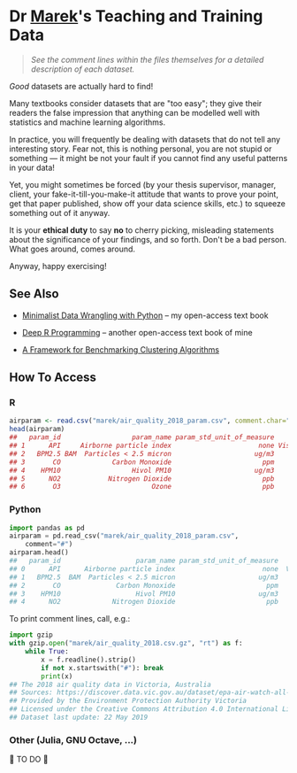 # Dr [Marek](https://www.gagolewski.com)'s Teaching and Training Data

> *See the comment lines within the files themselves for
> a detailed description of each dataset.*

*Good* datasets are actually hard to find!

Many textbooks consider datasets that are "too easy";
they give their readers the false impression that anything can be modelled
well with statistics and machine learning algorithms.

In practice, you will frequently be dealing with datasets that do not
tell any interesting story. Fear not, this is nothing personal,
you are not stupid or something — it might be not your fault
if you cannot find any useful patterns in your data!

Yet, you might sometimes be forced (by your thesis supervisor, manager, client,
your fake-it-till-you-make-it attitude that wants to prove your point, get
that paper published, show off your data science skills, etc.)
to squeeze something out of it anyway.

It is your **ethical duty** to say **no** to cherry picking,
misleading statements about the significance of your findings,
and so forth. Don't be a bad person.
What goes around, comes around.

Anyway, happy exercising!




## See Also

* [Minimalist Data Wrangling with Python](https://datawranglingpy.gagolewski.com) – my open-access text book

* [Deep R Programming](https://deepr.gagolewski.com) – another open-access text book of mine

* [A Framework for Benchmarking Clustering Algorithms](https://clustering-benchmarks.gagolewski.com/)



## How To Access

### R

```r
airparam <- read.csv("marek/air_quality_2018_param.csv", comment.char="#")
head(airparam)
##   param_id                  param_name param_std_unit_of_measure     param_short_name
## 1      API     Airborne particle index                      none Visibility Reduction
## 2   BPM2.5 BAM  Particles < 2.5 micron                     ug/m3                PM2.5
## 3       CO             Carbon Monoxide                       ppm                   CO
## 4    HPM10                  Hivol PM10                     ug/m3
## 5      NO2            Nitrogen Dioxide                       ppb                  NO2
## 6       O3                       Ozone                       ppb                   O3
```


### Python

```python
import pandas as pd
airparam = pd.read_csv("marek/air_quality_2018_param.csv",
    comment="#")
airparam.head()
##   param_id                   param_name param_std_unit_of_measure      param_short_name
## 0      API      Airborne particle index                      none  Visibility Reduction
## 1   BPM2.5  BAM  Particles < 2.5 micron                     ug/m3                 PM2.5
## 2       CO              Carbon Monoxide                       ppm                    CO
## 3    HPM10                   Hivol PM10                     ug/m3                   NaN
## 4      NO2             Nitrogen Dioxide                       ppb                   NO2
```

To print comment lines, call, e.g.:

```python
import gzip
with gzip.open("marek/air_quality_2018.csv.gz", "rt") as f:
    while True:
        x = f.readline().strip()
        if not x.startswith("#"): break
        print(x)
## The 2018 air quality data in Victoria, Australia
## Sources: https://discover.data.vic.gov.au/dataset/epa-air-watch-all-sites-air-quality-hourly-averages-yearly
## Provided by the Environment Protection Authority Victoria
## Licensed under the Creative Commons Attribution 4.0 International License
## Dataset last update: 22 May 2019
```


### Other (Julia, GNU Octave, ...)

🚧 TO DO 🚧
